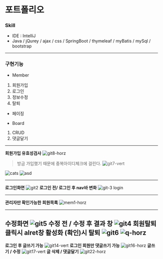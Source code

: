 # 포트폴리오

### Skill
* IDE
 : IntelliJ
* Java / jQurey / ajax / css / SpringBoot / thymeleaf / myBatis / mySql / bootstrap
---
### 구현기능
* Member
1. 회원가입
2. 로그인
3. 정보수정
4. 탈퇴 

* 페이징

* Board
1. CRUD
2. 댓글달기
---
**회원가입 유효성검사**
![git8-horz](https://user-images.githubusercontent.com/43767934/76594419-6c70db00-653c-11ea-81e8-1abd32834319.jpg)
>방금 가입했기 때문에 중복아이디체크에 걸린다.
![git7-vert](https://user-images.githubusercontent.com/43767934/76594539-c5407380-653c-11ea-8b44-1bbcbec3faef.jpg)

![cats](https://user-images.githubusercontent.com/43767934/84911864-b943ef00-b0f3-11ea-8aa0-519cc656b744.jpg)
![asd](https://user-images.githubusercontent.com/43767934/84912173-19d32c00-b0f4-11ea-82a4-79444cf30d28.jpg)

---
**로그인화면**
![git2](https://user-images.githubusercontent.com/43767934/76592634-53b1f680-6537-11ea-9a10-c0f0658c6382.png)
**로그인 전/ 로그인 후 nav바 변화**
![git-3 login](https://user-images.githubusercontent.com/43767934/76592636-54e32380-6537-11ea-9736-268e0fe2a048.png)

---
**관리자만 확인가능한 회원목록**
![mem1-horz](https://user-images.githubusercontent.com/43767934/76595797-f40c1900-653f-11ea-9a64-59d22a0e1a44.jpg)

---
**수정화면**
![git5](https://user-images.githubusercontent.com/43767934/76593352-70e7c480-6539-11ea-8c82-f5c217dacebf.png)
**수정 전 / 수정 후 결과 창**
![git4](https://user-images.githubusercontent.com/43767934/76593349-704f2e00-6539-11ea-9047-eb8296b93504.jpg)
**회원탈퇴 클릭시 alret창 활성화 (확인)시 탈퇴**
![git6](https://user-images.githubusercontent.com/43767934/76593661-45b1a500-653a-11ea-9feb-080eb4438d06.png)
![q-horz](https://user-images.githubusercontent.com/43767934/84913751-d1b50900-b0f5-11ea-94a8-a97db3b156ab.jpg)
---

**로그인 후 글쓰기 가능**
![git14-vert](https://user-images.githubusercontent.com/43767934/76596037-8b716c00-6540-11ea-9b33-c5ee9d6a591a.jpg)
**로그인 회원만 댓글쓰기 가능**
![git16-horz](https://user-images.githubusercontent.com/43767934/76596040-8dd3c600-6540-11ea-81de-02e247085cac.jpg)
**글쓰기 / 수정**
![git17-vert](https://user-images.githubusercontent.com/43767934/76596044-8f04f300-6540-11ea-8eea-bfcf117e6f0b.jpg)
**글 삭제 / 댓글달기**
![git22-horz](https://user-images.githubusercontent.com/43767934/76596049-90362000-6540-11ea-87b6-1d9cecd0e6fe.jpg)

